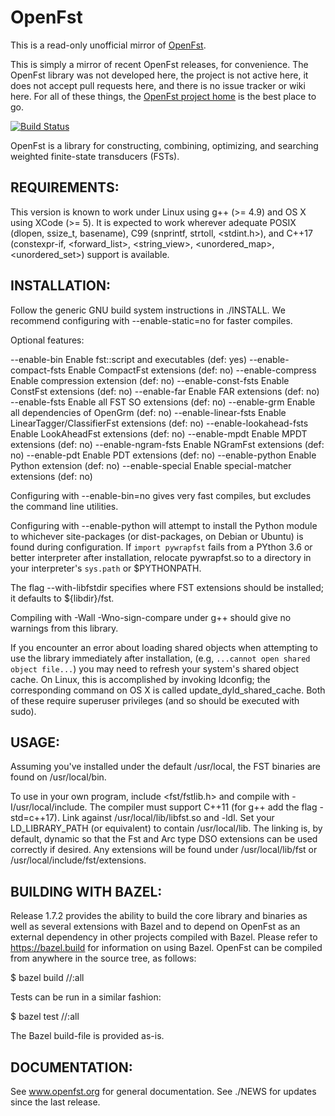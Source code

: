 # OpenFst
This is a read-only unofficial mirror of [OpenFst](http://openfst.org/).

This is simply a mirror of recent OpenFst releases, for convenience. The OpenFst library was not developed here, the project is not active here, it does not accept pull requests here, and there is no issue tracker or wiki here. For all of these things, the [OpenFst project home](http://openfst.org/) is the best place to go.

[![Build Status](https://travis-ci.com/mjansche/openfst.svg?branch=master)](https://travis-ci.com/mjansche/openfst)


OpenFst is a library for constructing, combining, optimizing, and searching
weighted finite-state transducers (FSTs).

## REQUIREMENTS:

  This version is known to work under Linux using g++ (>= 4.9) and OS X using
  XCode (>= 5). It is expected to work wherever adequate POSIX (dlopen,
  ssize_t, basename), C99 (snprintf, strtoll, <stdint.h>), and C++17
  (constexpr-if, <forward_list>, <string_view>, <unordered_map>,
  <unordered_set>) support is available.


## INSTALLATION:

  Follow the generic GNU build system instructions in ./INSTALL. We
  recommend configuring with --enable-static=no for faster compiles.

  Optional features:

  --enable-bin             Enable fst::script and executables (def: yes)
  --enable-compact-fsts    Enable CompactFst extensions (def: no)
  --enable-compress        Enable compression extension (def: no)
  --enable-const-fsts      Enable ConstFst extensions (def: no)
  --enable-far             Enable FAR extensions (def: no)
  --enable-fsts            Enable all FST SO extensions (def: no)
  --enable-grm             Enable all dependencies of OpenGrm (def: no)
  --enable-linear-fsts     Enable LinearTagger/ClassifierFst extensions (def: no)
  --enable-lookahead-fsts  Enable LookAheadFst extensions (def: no)
  --enable-mpdt            Enable MPDT extensions (def: no)
  --enable-ngram-fsts      Enable NGramFst extensions (def: no)
  --enable-pdt             Enable PDT extensions (def: no)
  --enable-python          Enable Python extension (def: no)
  --enable-special         Enable special-matcher extensions (def: no)

  Configuring with --enable-bin=no gives very fast compiles, but excludes the
  command line utilities.

  Configuring with --enable-python will attempt to install the Python module to
  whichever site-packages (or dist-packages, on Debian or Ubuntu) is found
  during configuration. If `import pywrapfst` fails from a PYthon 3.6 or better 
  interpreter after installation, relocate pywrapfst.so to a directory in your
  interpreter's `sys.path` or $PYTHONPATH.

  The flag --with-libfstdir specifies where FST extensions should be installed;
  it defaults to ${libdir}/fst.

  Compiling with -Wall -Wno-sign-compare under g++ should give no warnings from
  this library.

  If you encounter an error about loading shared objects when attempting to use
  the library immediately after installation, (e.g, `...cannot open shared
  object file...`) you may need to refresh your system's shared object cache.
  On Linux, this is accomplished by invoking ldconfig; the corresponding command
  on OS X is called update_dyld_shared_cache. Both of these require superuser
  privileges (and so should be executed with sudo).


## USAGE:

  Assuming you've installed under the default /usr/local, the FST binaries are
  found on /usr/local/bin.

  To use in your own program, include <fst/fstlib.h> and compile with 
  -I/usr/local/include. The compiler must support C++11 (for g++ add the flag
  -std=c++17). Link against /usr/local/lib/libfst.so and -ldl. Set your
  LD_LIBRARY_PATH (or equivalent) to contain /usr/local/lib. The linking is,
  by default, dynamic so that the Fst and Arc type DSO extensions can be used
  correctly if desired. Any extensions will be found under /usr/local/lib/fst
  or /usr/local/include/fst/extensions.


## BUILDING WITH BAZEL:

  Release 1.7.2 provides the ability to build the core library and binaries as
  well as several extensions with Bazel and to depend on OpenFst as an
  external dependency in other projects compiled with Bazel. Please refer to
  https://bazel.build for information on using Bazel. OpenFst can be compiled
  from anywhere in the source tree, as follows:

  $ bazel build //:all

  Tests can be run in a similar fashion:

  $ bazel test //:all

  The Bazel build-file is provided as-is.


## DOCUMENTATION:

  See www.openfst.org for general documentation.
  See ./NEWS for updates since the last release.

